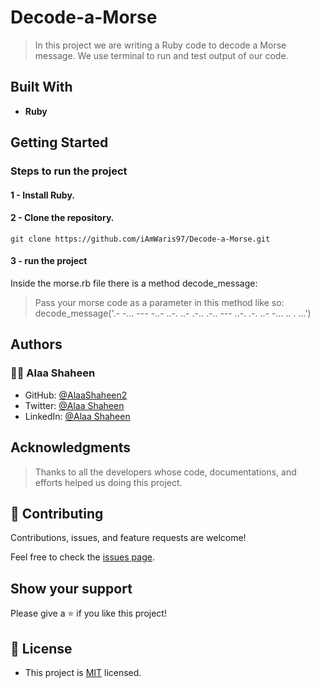 # Decode-a-Morse
> In this project we are writing a Ruby code to decode a Morse message. We use terminal to run and test output of our code.


## Built With

- **Ruby**

## Getting Started

### Steps to run the project

#### 1 - Install Ruby.

#### 2 - Clone the repository.
```
git clone https://github.com/iAmWaris97/Decode-a-Morse.git
```

#### 3 - run the project
Inside the morse.rb file there is a method decode_message:
> Pass your morse code as a parameter in this method like so: decode_message('.- -... --- -..- ..-. ..- .-.. .-.. --- ..-. .-. ..- -... .. . ...')

## Authors
### 👩‍💻 Alaa Shaheen

- GitHub: [@AlaaShaheen2](https://github.com/AlaaShaheen2)
- Twitter: [@Alaa Shaheen](https://twitter.com/AlaaShaheen93)
- LinkedIn: [@Alaa Shaheen](https://www.linkedin.com/in/alaa-shaheen-879140240/)


## Acknowledgments

> Thanks to all the developers whose code, documentations, and efforts helped us doing this project.

## 🤝 Contributing

Contributions, issues, and feature requests are welcome!

Feel free to check the [issues page](../../issues/).

## Show your support

Please give a ⭐️ if you like this project!

## 📝 License
- This project is [MIT](./LICENSE) licensed.